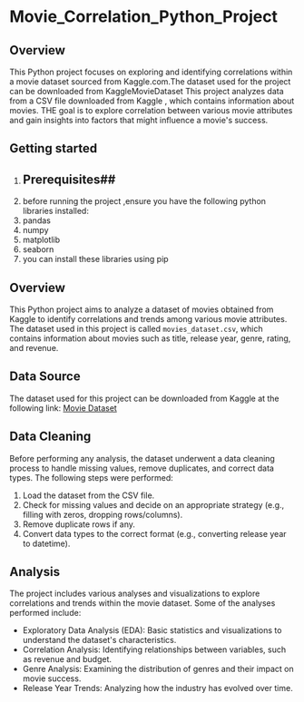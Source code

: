 # Movie_Correlation_Python_Project

## Overview
 This Python project focuses on exploring and identifying correlations within a movie dataset sourced from Kaggle.com.The dataset used for the project can be
 downloaded from KaggleMovieDataset
 This project analyzes data from a CSV file downloaded from Kaggle , which contains information about movies. THE goal is to explore correlation between various movie attributes and gain insights into factors that might influence a movie's success.

## Getting started
1. ## Prerequisites##
2. before running the project ,ensure you have the following python libraries installed:
3. pandas
4. numpy
5. matplotlib
6. seaborn
7. you can install these libraries using pip 

## Overview
This Python project aims to analyze a dataset of movies obtained from Kaggle to identify correlations and trends among various movie attributes. The dataset used in this project is called `movies_dataset.csv`, which contains information about movies such as title, release year, genre, rating, and revenue.


## Data Source
The dataset used for this project can be downloaded from Kaggle at the following link: [Movie Dataset](https://www.kaggle.com/yourusername/movies-dataset)

## Data Cleaning
Before performing any analysis, the dataset underwent a data cleaning process to handle missing values, remove duplicates, and correct data types. The following steps were performed:

1. Load the dataset from the CSV file.
2. Check for missing values and decide on an appropriate strategy (e.g., filling with zeros, dropping rows/columns).
3. Remove duplicate rows if any.
4. Convert data types to the correct format (e.g., converting release year to datetime).

## Analysis
The project includes various analyses and visualizations to explore correlations and trends within the movie dataset. Some of the analyses performed include:

- Exploratory Data Analysis (EDA): Basic statistics and visualizations to understand the dataset's characteristics.
- Correlation Analysis: Identifying relationships between variables, such as revenue and budget.
- Genre Analysis: Examining the distribution of genres and their impact on movie success.
- Release Year Trends: Analyzing how the industry has evolved over time.

